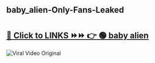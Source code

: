 
 ## baby_alien-Only-Fans-Leaked

# <h2><a href="https://clipsfans.com/baby_alien&ref=git">🔗 Click to LINKS ⏩⏩ 👉 🟢 baby alien </a></h2>

<a href="https://clipsfans.com/baby_alien&ref=git" rel="nofollow" data-target="animated-image.originalLink"><img src="https://i.ibb.co.com/xMMVF88/686577567.gif" alt="Viral Video Original" style="max-width: 100%; display: inline-block;" data-target="animated-image.originalImage"></a>
